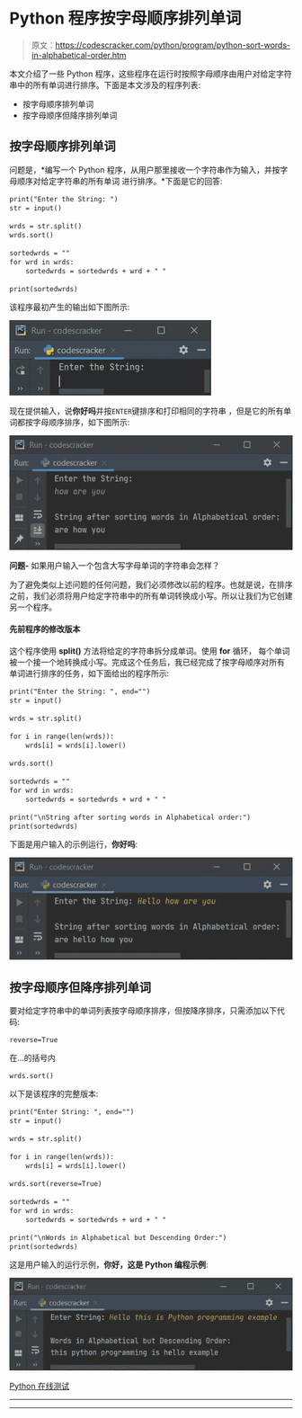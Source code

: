 # Python 程序按字母顺序排列单词

> 原文：<https://codescracker.com/python/program/python-sort-words-in-alphabetical-order.htm>

本文介绍了一些 Python 程序，这些程序在运行时按照字母顺序由用户对给定字符串中的所有单词进行排序。下面是本文涉及的程序列表:

*   按字母顺序排列单词
*   按字母顺序但降序排列单词

## 按字母顺序排列单词

问题是，*编写一个 Python 程序，从用户那里接收一个字符串作为输入，并按字母顺序对给定字符串的所有单词 进行排序。*下面是它的回答:

```
print("Enter the String: ")
str = input()

wrds = str.split()
wrds.sort()

sortedwrds = ""
for wrd in wrds:
    sortedwrds = sortedwrds + wrd + " "

print(sortedwrds)
```

该程序最初产生的输出如下图所示:

![python sort words in alphabetical order](img/e90372446f7afbbb345c0cbd8df61fb5.png)

现在提供输入，说**你好吗**并按`ENTER`键排序和打印相同的字符串 ，但是它的所有单词都按字母顺序排序，如下图所示:

![sort words in alphabetical order python](img/0068dea6d5f4c86002120e833f6ba107.png)

**问题-** 如果用户输入一个包含大写字母单词的字符串会怎样？

为了避免类似上述问题的任何问题，我们必须修改以前的程序。也就是说，在排序之前，我们必须将用户给定字符串中的所有单词转换成小写。所以让我们为它创建另一个程序。

#### 先前程序的修改版本

这个程序使用 **split()** 方法将给定的字符串拆分成单词。使用 **for** 循环， 每个单词被一个接一个地转换成小写。完成这个任务后，我已经完成了按字母顺序对所有 单词进行排序的任务，如下面给出的程序所示:

```
print("Enter the String: ", end="")
str = input()

wrds = str.split()

for i in range(len(wrds)):
    wrds[i] = wrds[i].lower()

wrds.sort()

sortedwrds = ""
for wrd in wrds:
    sortedwrds = sortedwrds + wrd + " "

print("\nString after sorting words in Alphabetical order:")
print(sortedwrds)
```

下面是用户输入的示例运行，**你好吗**:

![python program sort words in alphabetical](img/aa4010ce0473a05f1884a738f4ee6541.png)

## 按字母顺序但降序排列单词

要对给定字符串中的单词列表按字母顺序排序，但按降序排序，只需添加以下代码:

```
reverse=True
```

在…的括号内

```
wrds.sort()
```

以下是该程序的完整版本:

```
print("Enter String: ", end="")
str = input()

wrds = str.split()

for i in range(len(wrds)):
    wrds[i] = wrds[i].lower()

wrds.sort(reverse=True)

sortedwrds = ""
for wrd in wrds:
    sortedwrds = sortedwrds + wrd + " "

print("\nWords in Alphabetical but Descending Order:")
print(sortedwrds)
```

这是用户输入的运行示例，**你好，这是 Python 编程示例**:

![sort words in descending order python](img/a306f19fea7eb8fea820250293552388.png)

[Python 在线测试](/exam/showtest.php?subid=10)

* * *

* * *